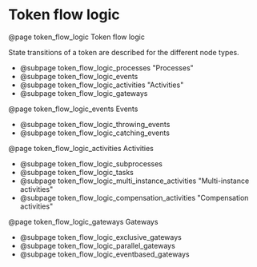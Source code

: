 # Token flow logic
@page token_flow_logic Token flow logic

State transitions of a token are described for the different node types.

- @subpage token_flow_logic_processes "Processes"
- @subpage token_flow_logic_events
- @subpage token_flow_logic_activities "Activities"
- @subpage token_flow_logic_gateways

@page token_flow_logic_events Events
- @subpage token_flow_logic_throwing_events
- @subpage token_flow_logic_catching_events

@page token_flow_logic_activities Activities
- @subpage token_flow_logic_subprocesses
- @subpage token_flow_logic_tasks
- @subpage token_flow_logic_multi_instance_activities "Multi-instance activities"
- @subpage token_flow_logic_compensation_activities "Compensation activities"

@page token_flow_logic_gateways Gateways
- @subpage token_flow_logic_exclusive_gateways
- @subpage token_flow_logic_parallel_gateways
- @subpage token_flow_logic_eventbased_gateways
